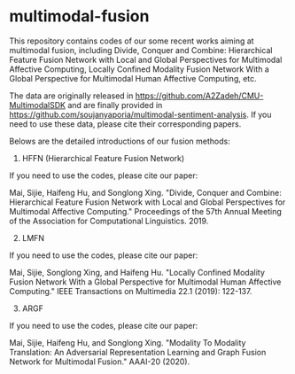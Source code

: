 # multimodal-fusion
This repository contains codes of our some recent works aiming at multimodal fusion, including Divide, Conquer and Combine: Hierarchical Feature Fusion Network with Local and Global Perspectives for Multimodal Affective Computing, Locally Confined Modality Fusion Network With a Global Perspective for Multimodal Human Affective Computing, etc.

The data are originally released in https://github.com/A2Zadeh/CMU-MultimodalSDK and are finally provided in https://github.com/soujanyaporia/multimodal-sentiment-analysis. If you need to use these data, please cite their corresponding papers.

Belows are the detailed introductions of our fusion methods:
1. HFFN (Hierarchical Feature Fusion Network)

If you need to use the codes, please cite our paper:

Mai, Sijie, Haifeng Hu, and Songlong Xing. "Divide, Conquer and Combine: Hierarchical Feature Fusion Network with Local and Global Perspectives for Multimodal Affective Computing." Proceedings of the 57th Annual Meeting of the Association for Computational Linguistics. 2019.

2. LMFN

If you need to use the codes, please cite our paper:

Mai, Sijie, Songlong Xing, and Haifeng Hu. "Locally Confined Modality Fusion Network With a Global Perspective for Multimodal Human Affective Computing." IEEE Transactions on Multimedia 22.1 (2019): 122-137.

3. ARGF

If you need to use the codes, please cite our paper:

Mai, Sijie, Haifeng Hu, and Songlong Xing. "Modality To Modality Translation: An Adversarial Representation Learning and Graph Fusion Network for Multimodal Fusion." AAAI-20 (2020).
